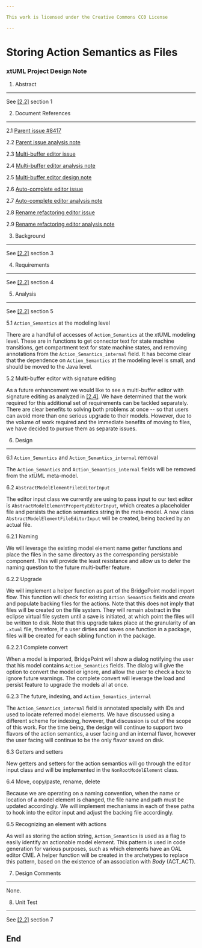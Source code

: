 ```yaml
---

This work is licensed under the Creative Commons CC0 License

---
```


# Storing Action Semantics as Files
### xtUML Project Design Note

1. Abstract
-----------

See [[2.2]](#2.2) section 1

2. Document References
----------------------
<a id="2.1"></a>2.1 [Parent issue #8417](https://support.onefact.net/issues/8417)  

<a id="2.2"></a>2.2 [Parent issue analysis note](8417_action_files.ant.md)  

<a id="2.3"></a>2.3 [Multi-buffer editor issue](https://support.onefact.net/issues/1087)

<a id="2.4"></a>2.4 [Multi-buffer editor analysis note](dts0100601533.ant)

<a id="2.5"></a>2.5 [Multi-buffer editor design note](dts0100601533.dnt)

<a id="2.6"></a>2.6 [Auto-complete editor issue](https://support.onefact.net/issues/506)

<a id="2.7"></a>2.7 [Auto-complete editor analysis note](../506_enhanced_oal_editor/506_enhanced_oal_editor.ant.md)

<a id="2.8"></a>2.8 [Rename refactoring editor issue](https://support.onefact.net/issues/7964)

<a id="2.9"></a>2.9 [Rename refactoring editor analysis note](../7964_analysis_of_text_editor_cross_references/7964_analysis_of_text_editor_cross_references.ant.md)

3. Background
-------------

See [[2.2]](#2.2) section 3

4. Requirements
---------------

See [[2.2]](#2.2) section 4

5. Analysis
-----------

See [[2.2]](#2.2) section 5

5.1 `Action_Semantics` at the modeling level

There are a handful of accesses of `Action_Semantics` at the xtUML modeling
level. These are in functions to get connector text for state machine
transitions, get compartment text for state machine states, and removing
annotations from the `Action_Semantics_internal` field. It has become clear that
the dependence on `Action_Semantics` at the modeling level is small, and should
be moved to the Java level.

5.2 Multi-buffer editor with signature editing

As a future enhancement we would like to see a multi-buffer editor with
signature editing as analyzed in [[2.4]](#2.4). We have determined that the work
required for this additional set of requirements can be tackled separately.
There are clear benefits to solving both problems at once -- so that users can
avoid more than one serious upgrade to their models. However, due to the volume
of work required and the immediate benefits of moving to files, we have decided
to pursue them as separate issues.

6. Design
---------

6.1 `Action_Semantics` and `Action_Semantics_internal` removal

The `Action_Semantics` and `Action_Semantics_internal` fields will be removed
from the xtUML meta-model.

6.2 `AbstractModelElementFileEditorInput`

The editor input class we currently are using to pass input to our text editor
is `AbstractModelElementPropertyEditorInput`, which creates a placeholder file
and persists the action semantics string in the meta-model. A new class
`AbstractModelElementFileEditorInput` will be created, being backed by an actual
file.

6.2.1 Naming

We will leverage the existing model element name getter functions and place the
files in the same directory as the corresponding persistable component. This
will provide the least resistance and allow us to defer the naming question to
the future multi-buffer feature.

6.2.2 Upgrade

We will implement a helper function as part of the BridgePoint model import
flow. This function will check for existing `Action_Semantics` fields and create
and populate backing files for the actions. Note that this does not imply that
files will be created on the file system. They will remain abstract in the
eclipse virtual file system until a save is initiated, at which point the files
will be written to disk. Note that this upgrade takes place at the granularity
of an `.xtuml` file, therefore, if a user dirties and saves one function in a
package, files will be created for each sibling function in the package.

6.2.2.1 Complete convert

When a model is imported, BridgePoint will show a dialog notifying the user that
his model contains `Action_Semantics` fields. The dialog will give the option to
convert the model or ignore, and allow the user to check a box to ignore future
warnings. The complete convert will leverage the load and persist feature to
upgrade the models all at once.

6.2.3 The future, indexing, and `Action_Semantics_internal`

The `Action_Semantics_internal` field is annotated specially with IDs and used
to locate referred model elements. We have discussed using a different scheme
for indexing, however, that discussion is out of the scope of this work. For the
time being, the design will continue to support two flavors of the action
semantics, a user facing and an internal flavor, however the user facing will
continue to be the only flavor saved on disk.

6.3 Getters and setters

New getters and setters for the action semantics will go through the editor
input class and will be implemented in the `NonRootModelElement` class.

6.4 Move, copy/paste, rename, delete

Because we are operating on a naming convention, when the name or location of
a model element is changed, the file name and path must be updated accordingly.
We will implement mechanisms in each of these paths to hook into the editor
input and adjust the backing file accordingly.

6.5 Recognizing an element with actions

As well as storing the action string, `Action_Semantics` is used as a flag to
easily identify an actionable model element. This pattern is used in code
generation for various purposes, such as which elements have an OAL editor CME.
A helper function will be created in the archetypes to replace this pattern,
based on the existence of an association with _Body_ (ACT_ACT).

7. Design Comments
------------------
None.

8. Unit Test
------------
See [[2.2]](#2.2) section 7

End
---

